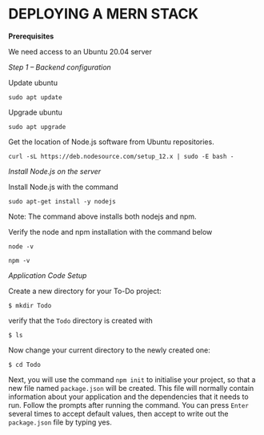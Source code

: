 # DEPLOYING A MERN STACK
**Prerequisites**

We need access to an Ubuntu 20.04 server

*Step 1 – Backend configuration*

Update ubuntu

`sudo apt update`

Upgrade ubuntu

`sudo apt upgrade`

Get the location of Node.js software from Ubuntu repositories.

`curl -sL https://deb.nodesource.com/setup_12.x | sudo -E bash -`

*Install Node.js on the server* 

Install Node.js with the command

`sudo apt-get install -y nodejs`

Note: The command above installs both nodejs and npm.

Verify the node and npm installation with the command below

`node -v `

`npm -v`

*Application Code Setup*

Create a new directory for your To-Do project:

`$ mkdir Todo`

verify that the `Todo` directory is created with 

`$ ls`

Now change your current directory to the newly created one:

`$ cd Todo`

Next, you will use the command `npm init` to initialise your project, so that a new file named `package.json` will be created. This file will normally contain information about your application and the dependencies that it needs to run. Follow the prompts after running the command. You can press `Enter` several times to accept default values, then accept to write out the `package.json` file by typing yes.
